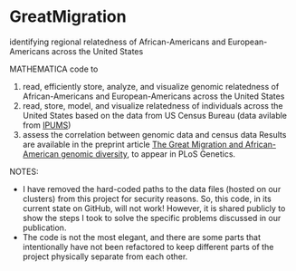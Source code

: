 # GreatMigration
identifying regional relatedness of African-Americans and European-Americans across the United States

MATHEMATICA code to
  1. read, efficiently store, analyze, and visualize genomic relatedness of African-Americans and European-Americans across the United States
  2. read, store, model, and visualize relatedness of individuals across the United States based on the data from US Census Bureau (data avilable from [IPUMS](https://usa.ipums.org/usa/))
  3. assess the correlation between genomic data and census data
Results are available in the preprint article [The Great Migration and African-American genomic diversity](http://biorxiv.org/content/early/2015/10/15/029173), to appear in PLoS Genetics.

NOTES:
  - I have removed the hard-coded paths to the data files (hosted on our clusters) from this project for security reasons. So, this code, in its current state on GitHub, will not work! However, it is shared publicly to show the steps I took to solve the specific problems discussed in our publication.
  - The code is not the most elegant, and there are some parts that intentionally have not been refactored to keep different parts of the project physically separate from each other.
